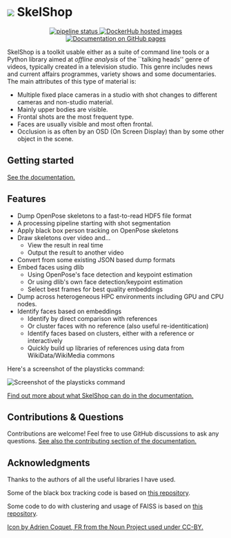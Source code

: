 <h1><img src="https://github.com/frankier/skelshop/blob/master/skelshop/news.png" /> SkelShop</h1>

<p align="center">
<a href="https://gitlab.com/frankier/skelshop/-/commits/master">
  <img alt="pipeline status" src="https://gitlab.com/frankier/skelshop/badges/master/pipeline.svg" />
</a>
<a href="https://hub.docker.com/r/frankierr/skelshop/builds">
  <img alt="DockerHub hosted images" src="https://img.shields.io/docker/pulls/frankierr/skelshop?style=flat" />
</a>
<a href="https://frankier.github.io/skelshop/">
  <img alt="Documentation on GitHub pages" src="https://img.shields.io/badge/Docs-MkDocs-informational" />
</a>
</p>

SkelShop is a toolkit usable either as a suite of command line tools or a
Python library aimed at *offline analysis* of the ``talking heads'' genre of
videos, typically created in a television studio. This genre includes news
and current affairs programmes, variety shows and some documentaries. The
main attributes of this type of material is:
 * Multiple fixed place cameras in a studio with shot changes to different
   cameras and non-studio material.
 * Mainly upper bodies are visible.
 * Frontal shots are the most frequent type.
 * Faces are usually visible and most often frontal.
 * Occlusion is as often by an OSD (On Screen Display) than by some other
   object in the scene.

## Getting started

[See the documentation.](https://frankier.github.io/skelshop/)

## Features

 * Dump OpenPose skeletons to a fast-to-read HDF5 file format
 * A processing pipeline starting with shot segmentation
 * Apply black box person tracking on OpenPose skeletons
 * Draw skeletons over video and...
   * View the result in real time
   * Output the result to another video
 * Convert from some existing JSON based dump formats
 * Embed faces using dlib
   * Using OpenPose's face detection and keypoint estimation
   * Or using dlib's own face detection/keypoint estimation
   * Select best frames for best quality embeddings
 * Dump across heterogeneous HPC environments including GPU and CPU nodes.
 * Identify faces based on embeddings
   * Identify by direct comparison with references
   * Or cluster faces with no reference (also useful re-identitication)
   * Identify faces based on clusters, either with a reference or interactively
   * Quickly build up libraries of references using data from WikiData/WikiMedia commons

Here's a screenshot of the playsticks command:

![Screenshot of the playsticks
command](https://user-images.githubusercontent.com/299380/87277551-2d9f6180-c4eb-11ea-917c-4336ad36a97f.png)

[Find out more about what SkelShop can do in the documentation.](https://frankier.github.io/skelshop/)

## Contributions & Questions

Contributions are welcome! Feel free to use GitHub discussions to ask any
questions. [See also the contributing section of the
documentation.](https://frankier.github.io/skelshop/development/)

## Acknowledgments

Thanks to the authors of all the useful libraries I have used.

Some of the black box tracking code is based
on [this repository](https://github.com/lxy5513/cvToolkit).

Some code to do with clustering and usage of FAISS is based on [this repository](https://github.com/yl-1993/learn-to-cluster/).

[Icon by Adrien Coquet, FR from the Noun Project used under
CC-BY.](https://thenounproject.com/term/news/2673777)
